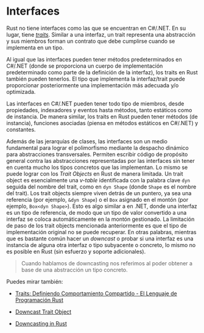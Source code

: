 # Interfaces

Rust no tiene interfaces como las que se encuentran en C#/.NET. En su lugar, 
tiene _[traits]_. Similar a una interfaz, un trait representa una abstracción y 
sus miembros forman un contrato que debe cumplirse cuando se implementa en un 
tipo.

Al igual que las interfaces pueden tener métodos predeterminados en C#/.NET 
(donde se proporciona un cuerpo de implementación predeterminado como parte de 
la definición de la interfaz), los traits en Rust también pueden tenerlos. El 
tipo que implementa la interfaz/trait puede proporcionar posteriormente una 
implementación más adecuada y/o optimizada.

Las interfaces en C#/.NET pueden tener todo tipo de miembros, desde propiedades,
indexadores y eventos hasta métodos, tanto estáticos como de instancia. De 
manera similar, los traits en Rust pueden tener métodos (de instancia), 
funciones asociadas (piensa en métodos estáticos en C#/.NET) y constantes.

Además de las jerarquías de clases, las interfaces son un medio fundamental para
lograr el polimorfismo mediante la despacho dinámico para abstracciones 
transversales. Permiten escribir código de propósito general contra las 
abstracciones representadas por las interfaces sin tener en cuenta mucho los 
tipos concretos que las implementan. Lo mismo se puede lograr con los 
_Trait Objects_ en Rust de manera limitada. Un trait object es esencialmente una
_v-table_ identificada con la palabra clave `dyn` seguida del nombre del trait, 
como en `dyn Shape` (donde `Shape` es el nombre del trait). Los trait objects 
siempre viven detrás de un puntero, ya sea una referencia (por ejemplo, 
`&dyn Shape`) o el `Box` asignado en el montón (por ejemplo, `Box<dyn Shape>`). 
Esto es algo similar a en .NET, donde una interfaz es un tipo de referencia, de 
modo que un tipo de valor convertido a una interfaz se coloca automáticamente en
la montón gestionado. La limitación de paso de los trait objects mencionada 
anteriormente es que el tipo de implementación original no se puede recuperar. 
En otras palabras, mientras que es bastante común hacer un 
_downcast_ o probar si una interfaz es una instancia de alguna otra interfaz o 
tipo subyacente o concreto, lo mismo no es posible en Rust (sin esfuerzo y 
soporte adicionales).

> Cuando hablamos de downcasting nos referimos al poder obtener a base de una 
> abstracción un tipo concreto.

Puedes mirar también:

- [Traits: Definiendo Comportamiento Compartido - El Lenguaje de Programación Rust][traits]
- [Downcast Trait Object]
- [Downcasting in Rust]

    [traits]: https://book.rustlang-es.org/ch10-02-traits
    [Downcast Trait Object]: https://bennett.dev/rust/downcast-trait-object/
    [Downcasting in Rust]: https://ysantos.com/blog/downcast-rust